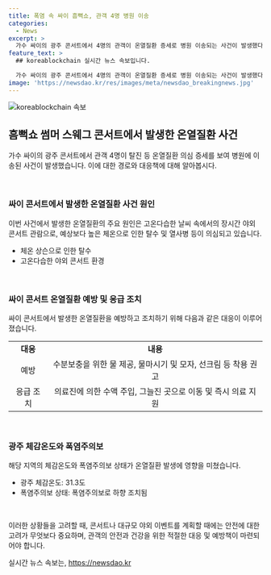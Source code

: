 ```yaml
---
title: 폭염 속 싸이 흠뻑쇼, 관객 4명 병원 이송
categories:
  - News
excerpt: >
  가수 싸이의 광주 콘서트에서 4명의 관객이 온열질환 증세로 병원 이송되는 사건이 발생했다. 싸이 흠뻑쇼 썸머 스웨그 공연 중 78명이 응급조치를 받았으며, 폭염주의보가 내려진 가운데 관객들은 물과 소금을 챙겨야 했다. 사고는 없었지만, 안전에 대한 우려가 제기되고 있다. 
feature_text: >
  ## koreablockchain 실시간 뉴스 속보입니다.

  가수 싸이의 광주 콘서트에서 4명의 관객이 온열질환 증세로 병원 이송되는 사건이 발생했다. 싸이 흠뻑쇼 썸머 스웨그 공연 중 78명이 응급조치를 받았으며, 폭염주의보가 내려진 가운데 관객들은 물과 소금을 챙겨야 했다. 사고는 없었지만, 안전에 대한 우려가 제기되고 있다. 
image: 'https://newsdao.kr/res/images/meta/newsdao_breakingnews.jpg'
---
```


<p><img src="https://newsdao.kr/res/images/meta/newsdao_breakingnews.jpg" alt="koreablockchain 속보" /></p>

<h2 data-ke-size="size26">흠뻑쇼 썸머 스웨그 콘서트에서 발생한 온열질환 사건</h2>

<p>가수 싸이의 광주 콘서트에서 관객 4명이 탈진 등 온열질환 의심 증세를 보여 병원에 이송된 사건이 발생했습니다. 이에 대한 경로와 대응책에 대해 알아봅시다.</p>

<p data-ke-size="size16">&#8203;</p>

<h3>싸이 콘서트에서 발생한 온열질환 사건 원인</h3>

<p>이번 사건에서 발생한 온열질환의 주요 원인은 고온다습한 날씨 속에서의 장시간 야외 콘서트 관람으로, 예상보다 높은 체온으로 인한 탈수 및 열사병 등이 의심되고 있습니다.</p>

<ul>
 <li>체온 상슨으로 인한 탈수</li>
 <li>고온다습한 야외 콘서트 환경</li>
</ul>

<p data-ke-size="size16">&#8203;</p>

<h3>싸이 콘서트 온열질환 예방 및 응급 조치</h3>

<p>싸이 콘서트에서 발생한 온열질환을 예방하고 조치하기 위해 다음과 같은 대응이 이루어졌습니다.</p>

<table>
 <tr>
  <td style="text-align: center; height: 17px;"><b>대응</b></td>
  <td style="text-align: center; height: 17px;"><b>내용</b></td>
 </tr>
 <tr>
  <td style="text-align: center; height: 17px;">예방</td>
  <td style="text-align: center; height: 17px;">수분보충을 위한 물 제공, 물마시기 및 모자, 선크림 등 착용 권고</td>
 </tr>
 <tr>
  <td style="text-align: center; height: 17px;">응급 조치</td>
  <td style="text-align: center; height: 17px;">의료진에 의한 수액 주입, 그늘진 곳으로 이동 및 즉시 의료 지원</td>
 </tr>
</table>

<p data-ke-size="size16">&#8203;</p>

<h3>광주 체감온도와 폭염주의보</h3>

<p>해당 지역의 체감온도와 폭염주의보 상태가 온열질환 발생에 영향을 미쳤습니다. </p>

<ul>
 <li>광주 체감온도: 31.3도</li>
 <li>폭염주의보 상태: 폭염주의보로 하향 조치됨</li>
</ul>

<p data-ke-size="size16">&#8203;</p>

<p>이러한 상황들을 고려할 때, 콘서트나 대규모 야외 이벤트를 계획할 때에는 안전에 대한 고려가 무엇보다 중요하며, 관객의 안전과 건강을 위한 적절한 대응 및 예방책이 마련되어야 합니다.</p>
실시간 뉴스 속보는, <a href="https://newsdao.kr" rel="dofollow">https://newsdao.kr</a>



